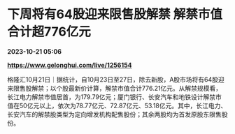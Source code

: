 # 下周将有64股迎来限售股解禁 解禁市值合计超776亿元

**2023-10-21 05:06**

**https://www.gelonghui.com/live/1256154**

格隆汇10月21日｜据统计，自10月23日至27日，除去新股，A股市场将有64股迎来限售股解禁；以个股最新价计算，解禁市值合计776.21亿元。从解禁规模看，长江电力解禁市值居首，为179.79亿元；厦门银行、长安汽车和地铁设计解禁市值在50亿元以上，依次为78.77亿元、72.87亿元、53.18亿元。其中，长江电力、长安汽车的解禁股类型为定向增发机构配售股份；其余两股均为首发原股东限售股份。